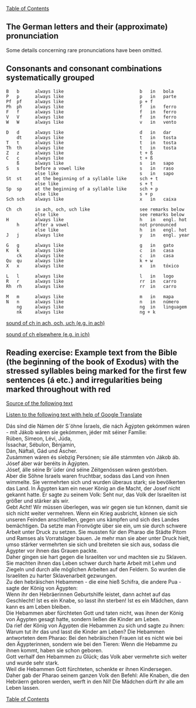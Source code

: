 [Table of Contents](Readme.md)

 The German letters and their (approximate) pronunciation
-

Some details concerning rare pronunciations have been omitted.

Consonants and consonant combinations systematically grouped
-

    B   b      always like                             b   in   bola
    P   p      always like                             p   in   parte
    Pf  pf     always like                             p + f
    Ph  ph     always like                             f   in   ferro
    F   f      always like                             f   in   ferro
    V   V      always like                             f   in   ferro
    W   W      always like                             v   in   vento

    D   d      always like                             d   in   dar
        dt     always like                             t   in   tosta
    T   t      always like                             t   in   tosta
    Th  th     always like                             t   in   tosta
    Z   z      always like                             t + ß
    C   c      always like                             t + ß
        ß      always like                             s   in   sapo
    S   s      before a vowel like                     s   in   raso
               else like                               s   in   sapo
    St  st     at the beginning of a syllable like     sch + t
               else like                               s + t
    Sp  sp     at the beginning of a syllable like     sch + p
               else like                               s + p
    Sch sch    always like                             x   in   caixa

    Ch  ch     in ach, och, uch like                   see remarks below
               else like                               see remarks below
    H          always like                             h   in   engl. hot
        h      after a vowel                           not pronounced
               else like                               h   in   engl. hot
    J   j      always like                             y   in   engl. year

    G   g      always like                             g   in   gato
    K   k      always like                             c   in   casa
        ck     always like                             c   in   casa
    Qu  qu     always like                             k + w
    X   x      always like                             x   in   tóxico

    L   l      always like                             l   in   logo
    R   r      always like                             rr  in   carro
    Rh  rh     always like                             rr  in   carro

    M   m      always like                             m   in   mapa
    N   n      always like                             n   in   número
        ng     always like                             ng  in   linguagem
        nk     always like                             ng + k

[sound of ch in ach, och, uch (e.g. in ach)](https://upload.wikimedia.org/wikipedia/commons/0/0f/Voiceless_velar_fricative.ogg)

[sound of ch elsewhere (e.g. in ich)](https://upload.wikimedia.org/wikipedia/commons/4/43/De-ich.ogg)

Reading exercise: Example text from the Bible (the beginning of the book of Exodus) with the stressed syllables being marked for the first few sentences (á etc.) and irregularities being marked throughout with red
-

[Source of the following text](https://www.uibk.ac.at/theol/leseraum/bibel/ex1.html)

[Listen to the following text with help of Google Translate](https://translate.google.com/?hl=de&sl=de&tl=pt&text=Das%20sind%20die%20Namen%20der%20S%C3%B6hne%20Israels%2C%20die%20nach%20%C3%84gypten%20gekommen%20waren%20-%20mit%20Jakob%20waren%20sie%20gekommen%2C%20jeder%20mit%20seiner%20Familie%3A%09%0ARuben%2C%20Simeon%2C%20Levi%2C%20Juda%2C%09%0AIssachar%2C%20Sebulon%2C%20Benjamin%2C%09%0ADan%2C%20Naftali%2C%20Gad%20und%20Ascher.%09%0AZusammen%20waren%20es%20siebzig%20Personen%3B%20sie%20alle%20stammten%20von%20Jakob%20ab.%20Josef%20aber%20war%20bereits%20in%20%C3%84gypten.%09%0AJosef%2C%20alle%20seine%20Br%C3%BCder%20und%20seine%20Zeitgenossen%20waren%20gestorben.%09%0AAber%20die%20S%C3%B6hne%20Israels%20waren%20fruchtbar%2C%20sodass%20das%20Land%20von%20ihnen%20wimmelte.%20Sie%20vermehrten%20sich%20und%20wurden%20%C3%BCberaus%20stark%3B%20sie%20bev%C3%B6lkerten%20das%20Land.%09%0AIn%20%C3%84gypten%20kam%20ein%20neuer%20K%C3%B6nig%20an%20die%20Macht%2C%20der%20Josef%20nicht%20gekannt%20hatte.%09%0AEr%20sagte%20zu%20seinem%20Volk%3A%20Seht%20nur%2C%20das%20Volk%20der%20Israeliten%20ist%20gr%C3%B6%C3%9Fer%20und%20st%C3%A4rker%20als%20wir.%09%0AGebt%20Acht!%20Wir%20m%C3%BCssen%20%C3%BCberlegen%2C%20was%20wir%20gegen%20sie%20tun%20k%C3%B6nnen%2C%20damit%20sie%20sich%20nicht%20weiter%20vermehren.%20Wenn%20ein%20Krieg%20ausbricht%2C%20k%C3%B6nnen%20sie%20sich%20unseren%20Feinden%20anschlie%C3%9Fen%2C%20gegen%20uns%20k%C3%A4mpfen%20und%20sich%20des%20Landes%20bem%C3%A4chtigen.%09%0ADa%20setzte%20man%20Fronv%C3%B6gte%20%C3%BCber%20sie%20ein%2C%20um%20sie%20durch%20schwere%20Arbeit%20unter%20Druck%20zu%20setzen.%20Sie%20mussten%20f%C3%BCr%20den%20Pharao%20die%20St%C3%A4dte%20Pitom%20und%20Ramses%20als%20Vorratslager%20bauen.%09%0AJe%20mehr%20man%20sie%20aber%20unter%20Druck%20hielt%2C%20umso%20st%C3%A4rker%20vermehrten%20sie%20sich%20und%20breiteten%20sie%20sich%20aus%2C%20sodass%20die%20%C3%84gypter%20vor%20ihnen%20das%20Grauen%20packte.%09%0ADaher%20gingen%20sie%20hart%20gegen%20die%20Israeliten%20vor%20und%20machten%20sie%20zu%20Sklaven.%09%0ASie%20machten%20ihnen%20das%20Leben%20schwer%20durch%20harte%20Arbeit%20mit%20Lehm%20und%20Ziegeln%20und%20durch%20alle%20m%C3%B6glichen%20Arbeiten%20auf%20den%20Feldern.%20So%20wurden%20die%20Israeliten%20zu%20harter%20Sklavenarbeit%20gezwungen.%09%0AZu%20den%20hebr%C3%A4ischen%20Hebammen%20-%20die%20eine%20hie%C3%9F%20Schifra%2C%20die%20andere%20Pua%20-%20sagte%20der%20K%C3%B6nig%20von%20%C3%84gypten%3A%09%0AWenn%20ihr%20den%20Hebr%C3%A4erinnen%20Geburtshilfe%20leistet%2C%20dann%20achtet%20auf%20das%20Geschlecht!%20Ist%20es%20ein%20Knabe%2C%20so%20lasst%20ihn%20sterben!%20Ist%20es%20ein%20M%C3%A4dchen%2C%20dann%20kann%20es%20am%20Leben%20bleiben.%09%0ADie%20Hebammen%20aber%20f%C3%BCrchteten%20Gott%20und%20taten%20nicht%2C%20was%20ihnen%20der%20K%C3%B6nig%20von%20%C3%84gypten%20gesagt%20hatte%2C%20sondern%20lie%C3%9Fen%20die%20Kinder%20am%20Leben.%09%0ADa%20rief%20der%20K%C3%B6nig%20von%20%C3%84gypten%20die%20Hebammen%20zu%20sich%20und%20sagte%20zu%20ihnen%3A%20Warum%20tut%20ihr%20das%20und%20lasst%20die%20Kinder%20am%20Leben%3F%09%0ADie%20Hebammen%20antworteten%20dem%20Pharao%3A%20Bei%20den%20hebr%C3%A4ischen%20Frauen%20ist%20es%20nicht%20wie%20bei%20den%20%C3%84gypterinnen%2C%20sondern%20wie%20bei%20den%20Tieren%3A%20Wenn%20die%20Hebamme%20zu%20ihnen%20kommt%2C%20haben%20sie%20schon%20geboren.%09%0AGott%20verhalf%20den%20Hebammen%20zu%20Gl%C3%BCck%3B%20das%20Volk%20aber%20vermehrte%20sich%20weiter%20und%20wurde%20sehr%20stark.%09%0AWeil%20die%20Hebammen%20Gott%20f%C3%BCrchteten%2C%20schenkte%20er%20ihnen%20Kindersegen.%09%0ADaher%20gab%20der%20Pharao%20seinem%20ganzen%20Volk%20den%20Befehl%3A%20Alle%20Knaben%2C%20die%20den%20Hebr%C3%A4ern%20geboren%20werden%2C%20werft%20in%20den%20Nil!%20Die%20M%C3%A4dchen%20d%C3%BCrft%20ihr%20alle%20am%20Leben%20lassen.&op=translate)

Dás sínd díe Námen dér S´öhne Ísraels, díe nách Ägýpten gekómmen wáren - mít Jákob wáren síe gekómmen, jéder mít séiner Famílie:	
Rúben, Símeon, Lévi, Júda,	
Íssachar, Sébulon, Bénjamin,	
Dán, Náftali, Gád und Áscher.	
Zusámmen wáren és síebzig Persónen; síe álle stámmten vón Jákob áb. Jósef áber wár beréits ín Ägýpten.	
Jósef, álle séine Br´üder únd séine Zéitgenóssen wáren gestórben.	
Aber die Söhne Israels waren fruchtbar, sodass das Land von ihnen wimmelte. Sie vermehrten sich und wurden überaus stark; sie bevölkerten das Land.	
In Ägypten kam ein neuer König an die Macht, der Josef nicht gekannt hatte.	
Er sagte zu seinem Volk: Seht nur, das Volk der Israeliten ist größer und stärker als wir.	
Gebt Acht! Wir müssen überlegen, was wir gegen sie tun können, damit sie sich nicht weiter vermehren. Wenn ein Krieg ausbricht, können sie sich unseren Feinden anschließen, gegen uns kämpfen und sich des Landes bemächtigen.	
Da setzte man Fronvögte über sie ein, um sie durch schwere Arbeit unter Druck zu setzen. Sie mussten für den Pharao die Städte Pitom und Ramses als Vorratslager bauen.	
Je mehr man sie aber unter Druck hielt, umso stärker vermehrten sie sich und breiteten sie sich aus, sodass die Ägypter vor ihnen das Grauen packte.	
Daher gingen sie hart gegen die Israeliten vor und machten sie zu Sklaven.	
Sie machten ihnen das Leben schwer durch harte Arbeit mit Lehm und Ziegeln und durch alle möglichen Arbeiten auf den Feldern. So wurden die Israeliten zu harter Sklavenarbeit gezwungen.	
Zu den hebräischen Hebammen - die eine hieß Schifra, die andere Pua - sagte der König von Ägypten:	
Wenn ihr den Hebräerinnen Geburtshilfe leistet, dann achtet auf das Geschlecht! Ist es ein Knabe, so lasst ihn sterben! Ist es ein Mädchen, dann kann es am Leben bleiben.	
Die Hebammen aber fürchteten Gott und taten nicht, was ihnen der König von Ägypten gesagt hatte, sondern ließen die Kinder am Leben.	
Da rief der König von Ägypten die Hebammen zu sich und sagte zu ihnen: Warum tut ihr das und lasst die Kinder am Leben?	
Die Hebammen antworteten dem Pharao: Bei den hebräischen Frauen ist es nicht wie bei den Ägypterinnen, sondern wie bei den Tieren: Wenn die Hebamme zu ihnen kommt, haben sie schon geboren.	
Gott verhalf den Hebammen zu Glück; das Volk aber vermehrte sich weiter und wurde sehr stark.	
Weil die Hebammen Gott fürchteten, schenkte er ihnen Kindersegen.	
Daher gab der Pharao seinem ganzen Volk den Befehl: Alle Knaben, die den Hebräern geboren werden, werft in den Nil! Die Mädchen dürft ihr alle am Leben lassen.

[Table of Contents](Readme.md)


